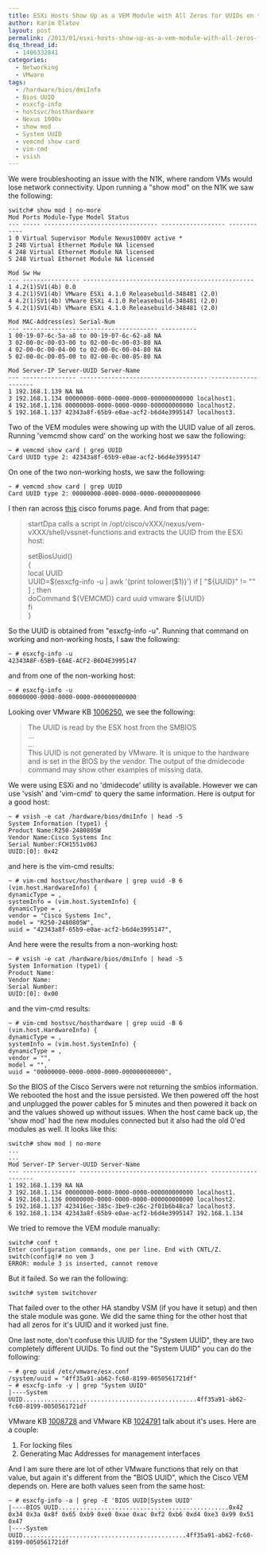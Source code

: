 ```yaml
---
title: ESXi Hosts Show Up as a VEM Module with All Zeros for UUIDs on the Nexus 1000v
author: Karim Elatov
layout: post
permalink: /2013/01/esxi-hosts-show-up-as-a-vem-module-with-all-zeros-for-uuids-on-the-nexus-1000v/
dsq_thread_id:
  - 1406332841
categories:
  - Networking
  - VMware
tags:
  - /hardware/bios/dmiInfo
  - Bios UUID
  - esxcfg-info
  - hostsvc/hosthardware
  - Nexus 1000v
  - show mod
  - System UUID
  - vemcmd show card
  - vim-cmd
  - vsish
---
```

We were troubleshooting an issue with the N1K, where random VMs would lose network connectivity. Upon running a "show mod" on the N1K we saw the following:

	  
	switch# show mod | no-more  
	Mod Ports Module-Type Model Status  
	--- ----- -------------------------------- ------------------ ------------  
	1 0 Virtual Supervisor Module Nexus1000V active *  
	3 248 Virtual Ethernet Module NA licensed  
	4 248 Virtual Ethernet Module NA licensed  
	5 248 Virtual Ethernet Module NA licensed
	
	Mod Sw Hw  
	--- ---------------- ------------------------------------------------  
	1 4.2(1)SV1(4b) 0.0  
	3 4.2(1)SV1(4b) VMware ESXi 4.1.0 Releasebuild-348481 (2.0)  
	4 4.2(1)SV1(4b) VMware ESXi 4.1.0 Releasebuild-348481 (2.0)  
	5 4.2(1)SV1(4b) VMware ESXi 4.1.0 Releasebuild-348481 (2.0)
	
	Mod MAC-Address(es) Serial-Num  
	--- -------------------------------------- ----------  
	1 00-19-07-6c-5a-a8 to 00-19-07-6c-62-a8 NA  
	3 02-00-0c-00-03-00 to 02-00-0c-00-03-80 NA  
	4 02-00-0c-00-04-00 to 02-00-0c-00-04-80 NA  
	5 02-00-0c-00-05-00 to 02-00-0c-00-05-80 NA
	
	Mod Server-IP Server-UUID Server-Name  
	--- --------------- ------------------------------------ --------------------  
	1 192.168.1.139 NA NA  
	3 192.168.1.134 00000000-0000-0000-0000-000000000000 localhost1.  
	4 192.168.1.136 00000000-0000-0000-0000-000000000000 localhost2.  
	5 192.168.1.137 42343a8f-65b9-e0ae-acf2-b6d4e3995147 localhost3.  
	

Two of the VEM modules were showing up with the UUID value of all zeros. Running 'vemcmd show card' on the working host we saw the following:

	  
	~ # vemcmd show card | grep UUID  
	Card UUID type 2: 42343a8f-65b9-e0ae-acf2-b6d4e3995147  
	

On one of the two non-working hosts, we saw the following:

	  
	~ # vemcmd show card | grep UUID  
	Card UUID type 2: 00000000-0000-0000-0000-000000000000  
	

I then ran across <a href="https://supportforums.cisco.com/thread/2166139" onclick="javascript:_gaq.push(['_trackEvent','outbound-article','http://supportforums.cisco.com/thread/2166139']);">this</a> cisco forums page. And from that page:

> startDpa calls a script in /opt/cisco/vXXX/nexus/vem-vXXX/shell/vssnet-functions and extracts the UUID from the ESXi host:
> 
> setBiosUuid()  
> {  
> local UUID  
> UUID=$(esxcfg-info -u | awk '{print tolower($1)}')  
> if [ "${UUID}" != "" ] ; then  
> doCommand ${VEMCMD} card uuid vmware ${UUID}  
> fi  
> }

So the UUID is obtained from "esxcfg-info -u". Running that command on working and non-working hosts, I saw the following:

	  
	~ # esxcfg-info -u  
	42343A8F-65B9-E0AE-ACF2-B6D4E3995147  
	

and from one of the non-working host:

	  
	~ # esxcfg-info -u  
	00000000-0000-0000-0000-000000000000  
	

Looking over VMware KB <a href="http://kb.vmware.com/kb/1006250" onclick="javascript:_gaq.push(['_trackEvent','outbound-article','http://kb.vmware.com/kb/1006250']);">1006250</a>, we see the following:

> The UUID is read by the ESX host from the SMBIOS  
> ...  
> ...  
> This UUID is not generated by VMware. It is unique to the hardware and is set in the BIOS by the vendor. The output of the dmidecode command may show other examples of missing data.

We were using ESXi and no 'dmidecode' utility is available. However we can use 'vsish' and 'vim-cmd' to query the same information. Here is output for a good host:

	  
	~ # vsish -e cat /hardware/bios/dmiInfo | head -5  
	System Information (type1) {  
	Product Name:R250-2480805W  
	Vendor Name:Cisco Systems Inc  
	Serial Number:FCH1551v06J  
	UUID:[0]: 0x42  
	

and here is the vim-cmd results:

	  
	~ # vim-cmd hostsvc/hosthardware | grep uuid -B 6  
	(vim.host.HardwareInfo) {  
	dynamicType = ,  
	systemInfo = (vim.host.SystemInfo) {  
	dynamicType = ,  
	vendor = "Cisco Systems Inc",  
	model = "R250-2480805W",  
	uuid = "42343a8f-65b9-e0ae-acf2-b6d4e3995147",  
	

And here were the results from a non-working host:

	  
	~ # vsish -e cat /hardware/bios/dmiInfo | head -5  
	System Information (type1) {  
	Product Name:  
	Vendor Name:  
	Serial Number:  
	UUID:[0]: 0x00  
	

and the vim-cmd results:

	  
	~ # vim-cmd hostsvc/hosthardware | grep uuid -B 6  
	(vim.host.HardwareInfo) {  
	dynamicType = ,  
	systemInfo = (vim.host.SystemInfo) {  
	dynamicType = ,  
	vendor = "",  
	model = "",  
	uuid = "00000000-0000-0000-0000-000000000000",  
	

So the BIOS of the Cisco Servers were not returning the smbios information. We rebooted the host and the issue persisted. We then powered off the host and unplugged the power cables for 5 minutes and then powered it back on and the values showed up without issues. When the host came back up, the 'show mod' had the new modules connected but it also had the old 0'ed modules as well. It looks like this:

	  
	switch# show mod | no-more  
	...  
	...  
	Mod Server-IP Server-UUID Server-Name  
	--- --------------- ------------------------------------ --------------------  
	1 192.168.1.139 NA NA  
	3 192.168.1.134 00000000-0000-0000-0000-000000000000 localhost1.  
	4 192.168.1.136 00000000-0000-0000-0000-000000000000 localhost2.  
	5 192.168.1.137 423416ec-385c-3be9-c26c-2f01b6b48ca7 localhost3.  
	6 192.168.1.134 42343a8f-65b9-e0ae-acf2-b6d4e3995147 192.168.1.134  
	

We tried to remove the VEM module manually:

	  
	switch# conf t  
	Enter configuration commands, one per line. End with CNTL/Z.  
	switch(config)# no vem 3  
	ERROR: module 3 is inserted, cannot remove  
	

But it failed. So we ran the following:

	  
	switch# system switchover  
	

That failed over to the other HA standby VSM (if you have it setup) and then the stale module was gone. We did the same thing for the other host that had all zeros for it's UUID and it worked just fine. 

One last note, don't confuse this UUID for the "System UUID", they are two completely different UUIDs. To find out the "System UUID" you can do the following:

	  
	~ # grep uuid /etc/vmware/esx.conf  
	/system/uuid = "4ff35a91-ab62-fc60-8199-0050561721df"  
	~ # esxcfg-info -y | grep "System UUID"  
	|----System UUID.................................................4ff35a91-ab62-fc60-8199-0050561721df  
	

VMware KB <a href="http://kb.vmware.com/kb/1008728" onclick="javascript:_gaq.push(['_trackEvent','outbound-article','http://kb.vmware.com/kb/1008728']);">1008728</a> and VMware KB <a href="http://kb.vmware.com/kb/1024791" onclick="javascript:_gaq.push(['_trackEvent','outbound-article','http://kb.vmware.com/kb/1024791']);">1024791</a> talk about it's uses. Here are a couple:

1.  For locking files
2.  Generating Mac Addresses for management interfaces

And I am sure there are lot of other VMware functions that rely on that value, but again it's different from the "BIOS UUID", which the Cisco VEM depends on. Here are both values seen from the same host:

	  
	~ # esxcfg-info -a | grep -E 'BIOS UUID|System UUID'  
	|----BIOS UUID................................................0x42 0x34 0x3a 0x8f 0x65 0xb9 0xe0 0xae 0xac 0xf2 0xb6 0xd4 0xe3 0x99 0x51 0x47  
	|----System UUID..............................................4ff35a91-ab62-fc60-8199-0050561721df  
	


